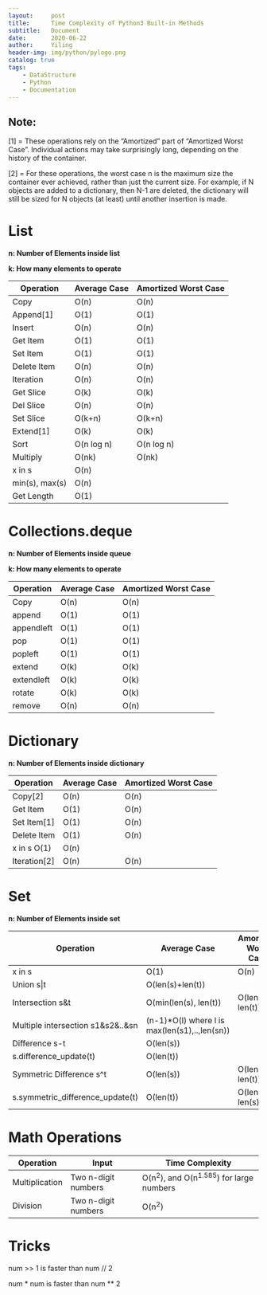 ```yaml
---
layout:     post
title:      Time Complexity of Python3 Built-in Methods
subtitle:   Document
date:       2020-06-22
author:     Yiling
header-img: img/python/pylogo.png
catalog: true
tags:
    - DataStructure
    - Python
    - Documentation
---
```


## Note:

[1] = These operations rely on the “Amortized” part of “Amortized Worst Case”. Individual actions may take surprisingly long, depending on the history of the container.

[2] = For these operations, the worst case n is the maximum size the container ever achieved, rather than just the current size. For example, if N objects are added to a dictionary, then N-1 are deleted, the dictionary will still be sized for N objects (at least) until another insertion is made.

# List

**n: Number of Elements inside list**

**k: How many elements to operate**

|  Operation   | Average Case  | Amortized Worst Case |
|  ----  | ----  | ----  |
|Copy	|O(n)	|O(n)|
|Append[1]|	O(1)|	O(1)|
|Insert|	O(n)|	O(n)|
|Get Item|	O(1)|	O(1)|
|Set Item|	O(1)|	O(1)|
|Delete Item|	O(n)|	O(n)|
|Iteration|	O(n)|	O(n)|
|Get Slice|	O(k)|	O(k)|
|Del Slice|	O(n)|	O(n)|
|Set Slice|	O(k+n)|	O(k+n)|
|Extend[1]|	O(k)|	O(k)|
|Sort	|O(n log n)|	O(n log n)|
|Multiply	|O(nk)	|O(nk)|
|x in s	|O(n)	||
|min(s), max(s)|	O(n)||	
|Get Length|	O(1)|	|O(1)|

# Collections.deque

**n: Number of Elements inside queue**

**k: How many elements to operate**

|  Operation   | Average Case  | Amortized Worst Case |
|  ----  | ----  | ----  |
Copy	|O(n)|	O(n)
append	|O(1)|	O(1)
appendleft	|O(1)|	O(1)
pop	|O(1)|	O(1)
popleft	|O(1)|	O(1)
extend	|O(k)|	O(k)
extendleft	|O(k)|	O(k)
rotate	|O(k)|	O(k)
remove	|O(n)|	O(n)

# Dictionary

**n: Number of Elements inside dictionary**

|Operation|	Average Case|	Amortized Worst Case|
|  ----  | ----  | ----  |
|Copy[2]|	O(n)|	O(n)|
|Get Item|	O(1)|	O(n)|
|Set Item[1]|	O(1)|	O(n)|
|Delete Item|	O(1)|	O(n)|
|x in s	O(1)|	O(n)|
|Iteration[2]|	O(n)|	O(n)

# Set

**n: Number of Elements inside set**

|Operation|	Average Case|	Amortized Worst Case|
|  ----  | ----  | ----  |
x in s|	O(1)|	O(n)|
Union s\|t|	O(len(s)+len(t))
Intersection s&t	|O(min(len(s), len(t))	|O(len(s) * len(t))
Multiple intersection s1&s2&..&sn|		(n-1)*O(l) where l is max(len(s1),..,len(sn))
Difference s-t	|O(len(s))	
s.difference_update(t) |	O(len(t))	
Symmetric Difference s^t|	O(len(s))|	O(len(s) * len(t))
s.symmetric_difference_update(t)|	O(len(t))|	O(len(t) * len(s))

# Math Operations

|Operation|	Input|Time Complexity|
|  ----  | ---- | ---- |
|Multiplication| Two n-digit numbers | O(n<sup>2</sup>), and O(n<sup>1.585</sup>) for large numbers|
|Division|Two n-digit numbers|O(n<sup>2</sup>)|

# Tricks

num >> 1 is faster than num // 2

num * num is faster than num ** 2